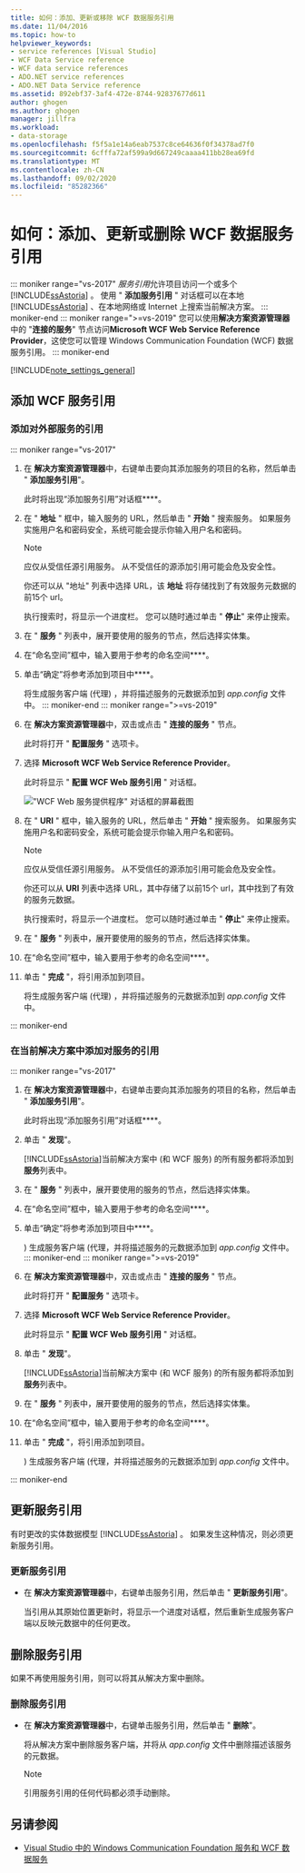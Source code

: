 ```yaml
---
title: 如何：添加、更新或移除 WCF 数据服务引用
ms.date: 11/04/2016
ms.topic: how-to
helpviewer_keywords:
- service references [Visual Studio]
- WCF Data Service reference
- WCF data service references
- ADO.NET service references
- ADO.NET Data Service reference
ms.assetid: 892ebf37-3af4-472e-8744-92837677d611
author: ghogen
ms.author: ghogen
manager: jillfra
ms.workload:
- data-storage
ms.openlocfilehash: f5f5a1e14a6eab7537c8ce64636f0f34378ad7f0
ms.sourcegitcommit: 6cfffa72af599a9d667249caaaa411bb28ea69fd
ms.translationtype: MT
ms.contentlocale: zh-CN
ms.lasthandoff: 09/02/2020
ms.locfileid: "85282366"
---
```

# <a name="how-to-add-update-or-remove-a-wcf-data-service-reference"></a>如何：添加、更新或删除 WCF 数据服务引用

::: moniker range="vs-2017"
*服务引用*允许项目访问一个或多个 [!INCLUDE[ssAstoria](../data-tools/includes/ssastoria_md.md)] 。 使用 " **添加服务引用** " 对话框可以在本地 [!INCLUDE[ssAstoria](../data-tools/includes/ssastoria_md.md)] 、在本地网络或 Internet 上搜索当前解决方案。
::: moniker-end
::: moniker range=">=vs-2019"
您可以使用**解决方案资源管理器**中的 "**连接的服务**" 节点访问**Microsoft WCF Web Service Reference Provider**，这使您可以管理 Windows Communication Foundation (WCF) 数据服务引用。
::: moniker-end

[!INCLUDE[note_settings_general](../data-tools/includes/note_settings_general_md.md)]

## <a name="add-a-wcf-service-reference"></a>添加 WCF 服务引用

### <a name="to-add-a-reference-to-an-external-service"></a>添加对外部服务的引用

::: moniker range="vs-2017"

1. 在 **解决方案资源管理器**中，右键单击要向其添加服务的项目的名称，然后单击 " **添加服务引用**"。

   此时将出现“添加服务引用”对话框****。

1. 在 " **地址** " 框中，输入服务的 URL，然后单击 " **开始** " 搜索服务。 如果服务实施用户名和密码安全，系统可能会提示你输入用户名和密码。

    > [!NOTE]
    > 应仅从受信任源引用服务。 从不受信任的源添加引用可能会危及安全性。

     你还可以从 "地址" 列表中选择 URL，该 **地址** 将存储找到了有效服务元数据的前15个 url。

     执行搜索时，将显示一个进度栏。 您可以随时通过单击 " **停止**" 来停止搜索。

1. 在 " **服务** " 列表中，展开要使用的服务的节点，然后选择实体集。

1. 在“命名空间”框中，输入要用于参考的命名空间****。

1. 单击“确定”将参考添加到项目中****。

     将生成服务客户端 (代理) ，并将描述服务的元数据添加到 *app.config* 文件中。
::: moniker-end
::: moniker range=">=vs-2019"
1. 在 **解决方案资源管理器**中，双击或点击 " **连接的服务** " 节点。

   此时将打开 " **配置服务** " 选项卡。

1. 选择 **Microsoft WCF Web Service Reference Provider**。

   此时将显示 " **配置 WCF Web 服务引用** " 对话框。

   !["WCF Web 服务提供程序" 对话框的屏幕截图](media/vs-2019/configure-wcf-web-service-reference-dialog.png)


1. 在 " **URI** " 框中，输入服务的 URL，然后单击 " **开始** " 搜索服务。 如果服务实施用户名和密码安全，系统可能会提示你输入用户名和密码。

    > [!NOTE]
    > 应仅从受信任源引用服务。 从不受信任的源添加引用可能会危及安全性。

     你还可以从 **URI** 列表中选择 URL，其中存储了以前15个 url，其中找到了有效的服务元数据。

     执行搜索时，将显示一个进度栏。 您可以随时通过单击 " **停止**" 来停止搜索。

1. 在 " **服务** " 列表中，展开要使用的服务的节点，然后选择实体集。

1. 在“命名空间”框中，输入要用于参考的命名空间****。

1. 单击 " **完成** "，将引用添加到项目。

     将生成服务客户端 (代理) ，并将描述服务的元数据添加到 *app.config* 文件中。

::: moniker-end

### <a name="to-add-a-reference-to-a-service-in-the-current-solution"></a>在当前解决方案中添加对服务的引用

::: moniker range="vs-2017"

1. 在 **解决方案资源管理器**中，右键单击要向其添加服务的项目的名称，然后单击 " **添加服务引用**"。

    此时将出现“添加服务引用”对话框****。

1. 单击 " **发现**"。

    [!INCLUDE[ssAstoria](../data-tools/includes/ssastoria_md.md)]当前解决方案中 (和 WCF 服务) 的所有服务都将添加到**服务**列表中。

1. 在 " **服务** " 列表中，展开要使用的服务的节点，然后选择实体集。

1. 在“命名空间”框中，输入要用于参考的命名空间****。

1. 单击“确定”将参考添加到项目中****。

    ) 生成服务客户端 (代理，并将描述服务的元数据添加到 *app.config* 文件中。
::: moniker-end
::: moniker range=">=vs-2019"
1. 在 **解决方案资源管理器**中，双击或点击 " **连接的服务** " 节点。 

   此时将打开 " **配置服务** " 选项卡。

1. 选择 **Microsoft WCF Web Service Reference Provider**。

   此时将显示 " **配置 WCF Web 服务引用** " 对话框。

1. 单击 " **发现**"。

    [!INCLUDE[ssAstoria](../data-tools/includes/ssastoria_md.md)]当前解决方案中 (和 WCF 服务) 的所有服务都将添加到**服务**列表中。

1. 在 " **服务** " 列表中，展开要使用的服务的节点，然后选择实体集。

1. 在“命名空间”框中，输入要用于参考的命名空间****。

1. 单击 " **完成** "，将引用添加到项目。

    ) 生成服务客户端 (代理，并将描述服务的元数据添加到 *app.config* 文件中。

::: moniker-end

## <a name="update-a-service-reference"></a>更新服务引用

有时更改的实体数据模型 [!INCLUDE[ssAstoria](../data-tools/includes/ssastoria_md.md)] 。 如果发生这种情况，则必须更新服务引用。

### <a name="to-update-a-service-reference"></a>更新服务引用

- 在 **解决方案资源管理器**中，右键单击服务引用，然后单击 " **更新服务引用**"。

     当引用从其原始位置更新时，将显示一个进度对话框，然后重新生成服务客户端以反映元数据中的任何更改。

## <a name="remove-a-service-reference"></a>删除服务引用

如果不再使用服务引用，则可以将其从解决方案中删除。

### <a name="to-remove-a-service-reference"></a>删除服务引用

- 在 **解决方案资源管理器**中，右键单击服务引用，然后单击 " **删除**"。

     将从解决方案中删除服务客户端，并将从 *app.config* 文件中删除描述该服务的元数据。

    > [!NOTE]
    > 引用服务引用的任何代码都必须手动删除。

## <a name="see-also"></a>另请参阅

- [Visual Studio 中的 Windows Communication Foundation 服务和 WCF 数据服务](../data-tools/windows-communication-foundation-services-and-wcf-data-services-in-visual-studio.md)
